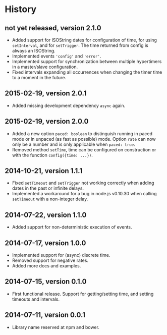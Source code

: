 # History


## not yet released, version 2.1.0

- Added support for ISOString dates for configuration of time, for using
  `setInterval`, and for `setTrigger`. The time returned from config is always
  an ISOString.
- Implemented events `'config'` and `'error'`.
- Implemented support for synchronization between multiple hypertimers in
  a master/slave configuration.
- Fixed intervals expanding all occurrences when changing the timer time
  to a moment in the future.


## 2015-02-19, version 2.0.1

- Added missing development dependency `async` again.


## 2015-02-19, version 2.0.0

- Added a new option `paced: boolean` to distinguish running in paced mode
  or in unpaced (as fast as possible) mode. Option `rate` can now only be
  a number and is only applicable when `paced: true`.
- Removed method `setTime`, time can be configured on construction or with
  the function `config({time: ...})`.


## 2014-10-21, version 1.1.1

- Fixed `setTimeout` and `setTrigger` not working correctly when adding
  dates in the past or infinite delays. 
- Implemented a workaround for a bug in node.js v0.10.30 when calling `setTimeout`
  with a non-integer delay.


## 2014-07-22, version 1.1.0

- Added support for non-deterministic execution of events.


## 2014-07-17, version 1.0.0

- Implemented support for (async) discrete time.
- Removed support for negative rates.
- Added more docs and examples.


## 2014-07-15, version 0.1.0

- First functional release. Support for getting/setting time, and setting
  timeouts and intervals.


## 2014-07-11, version 0.0.1

- Library name reserved at npm and bower.
